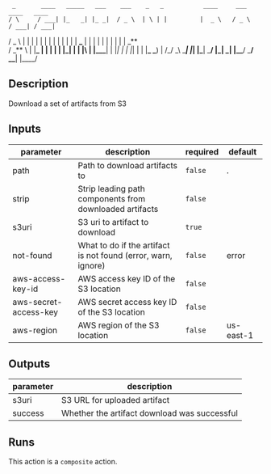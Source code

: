      _       ____   _____   ___    ___    _   _           ____     ___     ____   ____
    / \     / ___| |_   _| |_ _|  / _ \  | \ | |         |  _ \   / _ \   / ___| / ___|

/ \_ \ | | | | | | | | | | | \| | **\_** | | | | | | | | | | \_** \
 / \_** \ | |**_ | | | | | |_| | | |\ | |\_\_\_**| | |_| | | |_| | | |**\_ \_**) |
/\_/ \_\ \_**_| |_| |\_**| \_**/ |\_| \_| |\_\_**/ \_**/ \_\_**| |\_\_\_\_/

## Description

Download a set of artifacts from S3

## Inputs

| parameter             | description                                                   | required | default   |
| --------------------- | ------------------------------------------------------------- | -------- | --------- |
| path                  | Path to download artifacts to                                 | `false`  | .         |
| strip                 | Strip leading path components from downloaded artifacts       | `false`  |           |
| s3uri                 | S3 uri to artifact to download                                | `true`   |           |
| not-found             | What to do if the artifact is not found (error, warn, ignore) | `false`  | error     |
| aws-access-key-id     | AWS access key ID of the S3 location                          | `false`  |           |
| aws-secret-access-key | AWS secret access key ID of the S3 location                   | `false`  |           |
| aws-region            | AWS region of the S3 location                                 | `false`  | us-east-1 |

## Outputs

| parameter | description                                  |
| --------- | -------------------------------------------- |
| s3uri     | S3 URL for uploaded artifact                 |
| success   | Whether the artifact download was successful |

## Runs

This action is a `composite` action.
